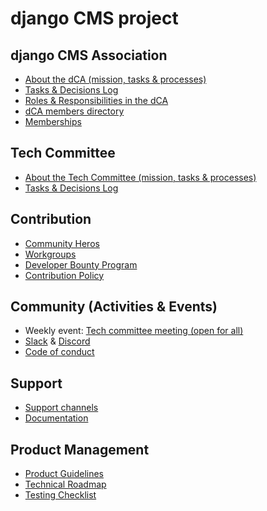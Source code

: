 # django CMS project 

## django CMS Association
   - [About the dCA (mission, tasks & processes)](/association/about.md)
   - [Tasks & Decisions Log](/association/tasks-and-decisions-log.md)
   - [Roles & Responsibilities in the dCA](https://docs.google.com/document/d/1UPnQ81s0EaXfOJ3gggj31U-TLGmMUv33aFecEcf0nag/edit?ts=5f71d9cb#)
   - [dCA members directory](https://www.django-cms.org/en/our-members)
   - [Memberships](https://www.django-cms.org/en/about-us/)
    
## Tech Committee
   - [About the Tech Committee (mission, tasks & processes)](/tech-committee/about.md)
   - [Tasks & Decisions Log](/tech-committee/tasks-and-decisions-log.md)
   
## Contribution 
   - [Community Heros](https://github.com/django-cms/django-cms-mgmt/blob/master/community%20heros/list%20of%20community%20heros.md)
   - [Workgroups](https://github.com/django-cms/django-cms-mgmt/blob/master/work%20contribution/work%20groups.md)
   - [Developer Bounty Program](https://www.django-cms.org/en/)
   - [Contribution Policy](https://github.com/django-cms/django-cms-mgmt/blob/master/contribution%20policy/contribution%20policy.md)

## Community (Activities & Events) 
   - Weekly event: [Tech committee meeting (open for all)](https://github.com/django-cms/django-cms-mgmt/blob/master/community%20and%20support/weekly%20tech%20committee%20meeting.md) 
   - [Slack](https://www.django-cmx.org/slack) & [Discord](https://discord.com/invite/PGEDT44h8A) 
   - [Code of conduct](http://docs.django-cms.org/en/latest/contributing/code_of_conduct.html)  
   
 ## Support
   - [Support channels](https://github.com/django-cms/django-cms-mgmt/blob/master/support%20channels/support%20channels.md) 
   - [Documentation](https://docs.django-cms.org/en/latest/index.html)
  
## Product Management
   - [Product Guidelines](https://docs.google.com/presentation/d/1axCv5HuMIIFzP1MNbwCUen7M0pEapxuXRMLEC70NXiU/edit#slide=id.p)
   - [Technical Roadmap](/django-cms/roadmap.md)
   - [Testing Checklist](https://www.notion.so/CMS-core-a90e440827294064a4dc380e3edd9dc5)
